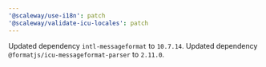 ```yaml
---
'@scaleway/use-i18n': patch
'@scaleway/validate-icu-locales': patch
---
```


Updated dependency `intl-messageformat` to `10.7.14`.
Updated dependency `@formatjs/icu-messageformat-parser` to `2.11.0`.
